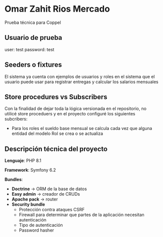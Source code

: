 # Omar Zahit Rios Mercado

Prueba técnica para Coppel

## Usuario de prueba

user: test
password: test

## Seeders o fixtures
El sistema ya cuenta con ejemplos de usuarios y roles en el sistema que el usuario puede usar para registrar entregas y calcular los salarios mensuales

## Store procedures vs Subscribers

Con la finalidad de dejar toda la lógica versionada en el repositorio, no utilicé store proceduers y en el proyecto configuré los siguientes subcribers:

- Para los roles el sueldo base mensual se calcula cada vez que alguna entidad del modelo Rol se crea o se actualiza


## Descripción técnica del proyecto

**Lenguaje**: PHP 8.1

**Framework**: Symfony 6.2

**Bundles**:
- **Doctrine** -> ORM de la base de datos
- **Easy admin** -> creador de CRUDs 
- **Apache pack** -> router
- **Security bundle**
    - Protección contra ataques CSRF
    - Firewall para determinar que partes de la aplicación necesitan autenticación
    - Tipo de autenticación
    - Password hasher


